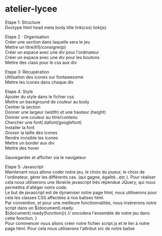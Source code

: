 # atelier-lycee

Etape 1: Structure
</br>
Doctype html head meta body title link(css) link(js)

Etape 2 : Organisation
</br>
Créer une section dans laquelle sera le jeu
</br>
Mettre un titre(h1)/consigne(p)
</br>
Créer un espace avec une div pour l'ordinateur
</br>
Créer un espace avec une div pour les boutons
</br>
Mettre des class pour le css aux div
</br>

Etape 3: Récupération
</br>
Utilisation des icones sur fontawesome
</br>
Mettre les icones dans chaque div
</br>

Etape 4: Style
</br>
Ajouter du style dans le fichier css
</br>
Mettre un background de couleur au body
</br>
Centrer la section
</br>
Donner une largeur (width) et une hauteur (height)
</br>
Donner une couleur au titre/contenu
</br>
Chercher une font( dafont/googlefont)
</br>
Installer la font
</br>
Grossir la taille des icones
</br>
Rendre invisible les icones
</br>
Mettre un border aux div
</br>
Mettre des hover
</br>

Sauvegarder et afficher via le navigateur
</br>

Etape 5: Javascript
</br>
Maintenant nous allons coder notre jeu, le choix du joueur, le choix de l'ordinateur, gérer les différents cas. (qui gagne, égalité...etc ). Pour réaliser cela nous utiliserons une librairie javascript très répendue JQuery, qui nous permettra d'alléger notre code.
</br>
Le but de javascript est de dynamiser notre page html, nous utiliserons pour cela les classes CSS affectées à nos balises html.
</br>
Par convention, et pour une meilleure fonctionnalitée, nous insèrerons notre script dans un $(document).ready.
</br>
$(document).ready(function(){
  // oncodera l'ensemble de notre jeu dans cette fonction.
}
</br>
Pour commencer nous allons créer notre fichier script.js et le lier à notre page html.
Pour cela nous utiliserons l'attribut src de notre balise <script> : <script src="script.js">.
</br>

Etape 6: Le joueur clique
</br>
La seule action du joueur est de sélectionner avec sa souris l'une des trois propositions (pierre, feuille ou ciseaux). Nous devons maintenant coder cette action.
</br>
$("classeIcone").on("click", function(){
  // on codera l'ensemble des conséquences du click du joueur dans cette fonction.
}
</br>
Etape 7: Choix de l'ordi
</br>
Le choix de l'ordi reste une conséquence de l'action de click du joueur, nous continuons de coder dans notre fonction .on("click").
</br>
Si on récapitule, on doit se retrouver avec :</br>

$(document).ready(function(){
  $("classeIcone").on("click", function(){
    // Création d'une variable choix de l'ordinateur
  }
}
</br>
Comme expliqué ci-dessus, nous allons stocker le choix de l'ordinateur dans une variable et lui affecter une valeur (exemple: var choixOrdi = ...).
</br>
Le choix de l'ordinateur doit être une valeur aléatoire. Nous devons alors lui affecter une valeur comprise entre 1 et 3 et cela générée de manière aléatoire.
</br>
Petit indice --> Les fonctions Math.floor() et Math.random() peuvent nous être très utile à cette étape.
</br>

Etape 8: Affichage du choix de l'ordinateur
</br>
Pour cela nous devons créer une classe CSS qui nous permettra, de créer l'effet voulu. Cette classe sera ajoutée à l'icone correspondant au choix de l'ordinateur.
</br>
Indice --> $(".ordinateur > .fa:nth-child("+ordiChoix+")").addClass("nouvelleClasse");
</br>

Etape 9: Conditions pour interpréter tous les résultats possibles
</br>Structure de la condition if</br>
if (condition1)
   instruction1
else if (condition2)
   instruction2
else if (condition3)
   instruction3
...
else
   instructionN
</br>
Dans cette partie nous allons gérer tous les cas, égalité, qui gagne ... etc.
</br>

Etape 10: Score
</br>
